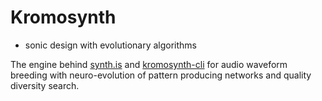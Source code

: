 # Kromosynth
- sonic design with evolutionary algorithms

The engine behind [synth.is](https://github.com/synth-is/wavekilde) and [kromosynth-cli](https://github.com/synth-is/kromosynth-cli) for audio waveform breeding with neuro-evolution of pattern producing networks and quality diversity search.
